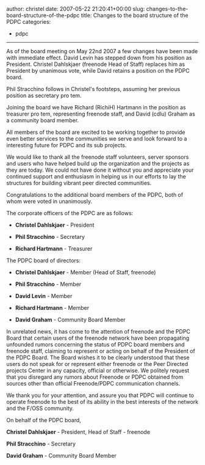 author: christel
date: 2007-05-22 21:20:41+00:00
slug: changes-to-the-board-structure-of-the-pdpc
title: Changes to the board structure of the PDPC
categories:
- pdpc
---

As of the board meeting on May 22nd 2007 a few changes have been made with immediate effect. David Levin has stepped down from his position as President. Christel Dahlskjaer (freenode Head of Staff) replaces him as President by unanimous vote, while David retains a position on the PDPC board.



Phil Stracchino follows in Christel's footsteps, assuming her previous position as secretary pro tem.



Joining the board we have Richard (RichiH) Hartmann in the position as treasurer pro tem, representing freenode staff, and David (cdlu) Graham as a community board member.



All members of the board are excited to be working together to provide even better services to the communities we serve and look forward to a interesting future for PDPC and its sub projects.



We would like to thank all the freenode staff volunteers, server sponsors and users who have helped build up the organization and the projects as they are today. We could not have done it without you and appreciate your continued support and enthusiasm in helping us in our efforts to lay the structures for building vibrant peer directed communities.



Congratulations to the additional board members of the PDPC, both of whom were voted in unanimously.



The corporate officers of the PDPC are as follows:





	
  * **Christel Dahlskjaer** - President


	
  * **Phil Stracchino** - Secretary


	
  * **Richard Hartmann** - Treasurer




The PDPC board of directors:



	
  * **Christel Dahlskjaer** - Member (Head of Staff, freenode)


	
  * **Phil Stracchino** - Member


	
  * **David Levin** - Member


	
  * **Richard Hartmann** - Member


	
  * **David Graham** - Community Board Member




In unrelated news, it has come to the attention of freenode and the PDPC Board that certain users of the freenode network have been propagating unfounded rumors concerning the status of PDPC board members and freenode staff, claiming to represent or acting on behalf of the President of the PDPC Board.  The Board wishes it to be clearly understood that these users do not speak for or represent either freenode or the Peer Directed projects Center in any capacity, official or otherwise.  We politely request that you disregard any rumors about Freenode or PDPC obtained from sources other than official Freenode/PDPC communication channels.



We thank you for your attention, and assure you that PDPC will continue to operate freenode to the best of its ability in the best interests of the network and the F/OSS community.



On behalf of the PDPC board,



**Christel Dahlskjaer** - President, Head of Staff - freenode

**Phil Stracchino** - Secretary

**David Graham** - Community Board Member
